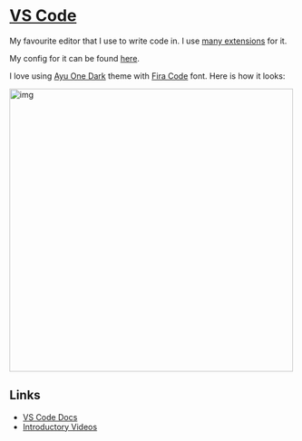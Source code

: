 # [VS Code](https://github.com/Microsoft/vscode)
My favourite editor that I use to write code in. I use [many extensions](vs-code-extensions.md) for it.

My config for it can be found [here](https://github.com/nikitavoloboev/dotfiles/blob/master/vscode/settings.json).

I love using [Ayu One Dark](https://marketplace.visualstudio.com/items?itemName=faceair.ayu-one-dark) theme with [Fira Code](https://github.com/tonsky/FiraCode) font. Here is how it looks:

<img src="https://i.imgur.com/IDesq0E.png" width="500" alt="img">

## Links
- [VS Code Docs](https://code.visualstudio.com/docs)
- [Introductory Videos](https://code.visualstudio.com/docs/getstarted/introvideos)